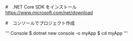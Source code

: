 #　.NET Core SDK をインストール
https://www.microsoft.com/net/download

#　コンソールでプロジェクト作成

''' Console
$ dotnet new console -o myApp
$ cd myApp
'''
